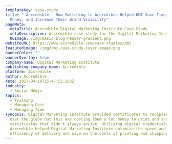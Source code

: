 ```yaml
---
templateKey: case-study
title: " Accredible - How Switching to Accredible Helped DMI Save Time, Save
  Money, and Increase Their Brand Visibility"
pageMeta:
  metaTitle: Accredible Digital Marketing Institute Case Study
  metaDescription: Accredible case study for the Digital Marketing Institute
  OGImage: /img/basic-blog-header-gradient.png
websiteURL: https://www.accredible.com/case-studies/dmi
featuredimage: /img/dmi-case-study-cover-image.png
bannerColor: ""
bannerOverlay: true
company-name: Digital Marketing Institute
publishing-company-name: Accredible
platform: Accredible
author: Accredible
date: 2017-04-18T15:47:53.283Z
industry:
  - Social Media
topics:
  - Training
  - Managing Cost
  - Managing Time
synopsis: Digital Marketing Institute provided certificates to recipients all
  over the globe but this was costing them a lot money to print and ship
  certificates that didn't always arrive. Utilizing digital credentials from
  Accredible helped Digital Marketing Institute optimize the speed and
  efficiency of delivery and save on the costs of printing and shipping.
---
```


